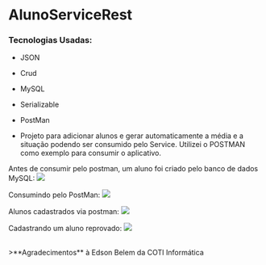 # AlunoServiceRest
### Tecnologias Usadas:
- JSON
- Crud
- MySQL
- Serializable
- PostMan

- Projeto para adicionar alunos e gerar automaticamente a média e a situação podendo ser consumido pelo Service. Utilizei o POSTMAN como exemplo para consumir o aplicativo.

Antes de consumir pelo postman, um aluno foi criado pelo banco de dados MySQL:
<img src="https://i.imgur.com/yndobbA.jpg">

Consumindo pelo PostMan:
<img src="https://i.imgur.com/Cf5x3lo.jpg">

Alunos cadastrados via postman:
<img src="https://i.imgur.com/rwumIqI.jpg">

Cadastrando um aluno reprovado:
<img src="https://i.imgur.com/eeWyv3w.jpg">

<br/>
>**Agradecimentos** à Edson Belem da COTI Informática
